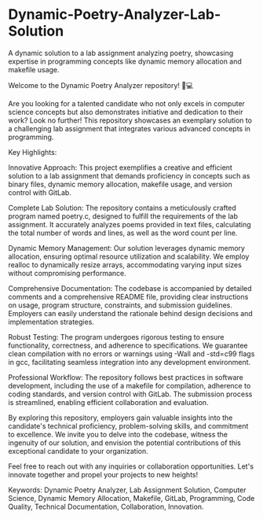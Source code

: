 # Dynamic-Poetry-Analyzer-Lab-Solution
A dynamic solution to a lab assignment analyzing poetry, showcasing expertise in programming concepts like dynamic memory allocation and makefile usage.

Welcome to the Dynamic Poetry Analyzer repository! 📝💻

Are you looking for a talented candidate who not only excels in computer science concepts but also demonstrates initiative and dedication to their work? Look no further! This repository showcases an exemplary solution to a challenging lab assignment that integrates various advanced concepts in programming.

Key Highlights:

Innovative Approach: This project exemplifies a creative and efficient solution to a lab assignment that demands proficiency in concepts such as binary files, dynamic memory allocation, makefile usage, and version control with GitLab.

Complete Lab Solution: The repository contains a meticulously crafted program named poetry.c, designed to fulfill the requirements of the lab assignment. It accurately analyzes poems provided in text files, calculating the total number of words and lines, as well as the word count per line.

Dynamic Memory Management: Our solution leverages dynamic memory allocation, ensuring optimal resource utilization and scalability. We employ realloc to dynamically resize arrays, accommodating varying input sizes without compromising performance.

Comprehensive Documentation: The codebase is accompanied by detailed comments and a comprehensive README file, providing clear instructions on usage, program structure, constraints, and submission guidelines. Employers can easily understand the rationale behind design decisions and implementation strategies.

Robust Testing: The program undergoes rigorous testing to ensure functionality, correctness, and adherence to specifications. We guarantee clean compilation with no errors or warnings using -Wall and -std=c99 flags in gcc, facilitating seamless integration into any development environment.

Professional Workflow: The repository follows best practices in software development, including the use of a makefile for compilation, adherence to coding standards, and version control with GitLab. The submission process is streamlined, enabling efficient collaboration and evaluation.

By exploring this repository, employers gain valuable insights into the candidate's technical proficiency, problem-solving skills, and commitment to excellence. We invite you to delve into the codebase, witness the ingenuity of our solution, and envision the potential contributions of this exceptional candidate to your organization.

Feel free to reach out with any inquiries or collaboration opportunities. Let's innovate together and propel your projects to new heights!

Keywords: Dynamic Poetry Analyzer, Lab Assignment Solution, Computer Science, Dynamic Memory Allocation, Makefile, GitLab, Programming, Code Quality, Technical Documentation, Collaboration, Innovation.
